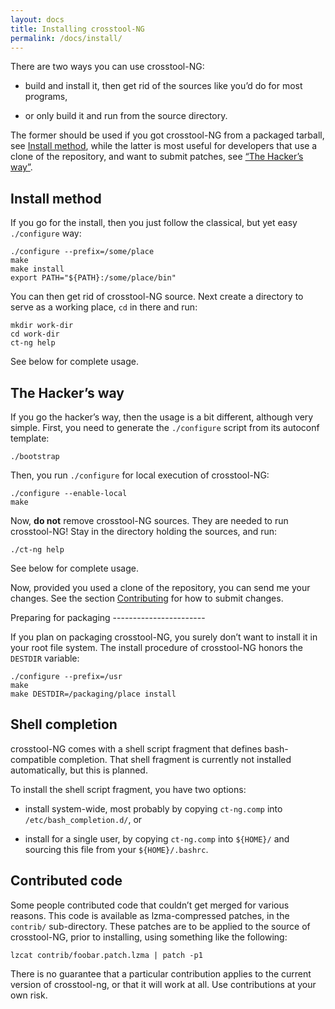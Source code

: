 ```yaml
---
layout: docs
title: Installing crosstool-NG
permalink: /docs/install/
---
```


There are two ways you can use crosstool-NG:

-   build and install it, then get rid of the sources like you’d do for
    most programs,

-   or only build it and run from the source directory.

The former should be used if you got crosstool-NG from a packaged tarball,
see [Install method](#install-method), while the latter is most useful for
developers that use a clone of the repository, and want to submit patches,
see [“The Hacker’s way”](#hackers-way).

<a name="install-method"></a>
Install method
--------------

If you go for the install, then you just follow the classical, but yet easy
`./configure` way:

    ./configure --prefix=/some/place
    make
    make install
    export PATH="${PATH}:/some/place/bin"

You can then get rid of crosstool-NG source. Next create a directory to serve
as a working place, `cd` in there and run:

    mkdir work-dir
    cd work-dir
    ct-ng help

See below for complete usage.

<a name="hackers-way"></a>
The Hacker’s way
----------------

If you go the hacker’s way, then the usage is a bit different, although very
simple. First, you need to generate the `./configure` script from its
autoconf template:

    ./bootstrap

Then, you run `./configure` for local execution of crosstool-NG:

    ./configure --enable-local
    make

Now, **do not** remove crosstool-NG sources. They are needed to run
crosstool-NG! Stay in the directory holding the sources, and run:

    ./ct-ng help

See below for complete usage.

Now, provided you used a clone of the repository, you can send me your
changes. See the section [Contributing](#contrib) for how to submit changes.

<a name="package-prep">
Preparing for packaging
-----------------------

If you plan on packaging crosstool-NG, you surely don’t want to install it
in your root file system. The install procedure of crosstool-NG honors the
`DESTDIR` variable:

    ./configure --prefix=/usr
    make
    make DESTDIR=/packaging/place install

<a name="shell-completion"></a>
Shell completion
----------------

crosstool-NG comes with a shell script fragment that defines bash-compatible
completion. That shell fragment is currently not installed automatically,
but this is planned.

To install the shell script fragment, you have two options:

-   install system-wide, most probably by copying `ct-ng.comp` into
    `/etc/bash_completion.d/`, or

-   install for a single user, by copying `ct-ng.comp` into `${HOME}/`
    and sourcing this file from your `${HOME}/.bashrc`.

<a name="contributed-code"></a>
Contributed code
----------------

Some people contributed code that couldn’t get merged for various reasons.
This code is available as lzma-compressed patches, in the `contrib/`
sub-directory. These patches are to be applied to the source of crosstool-NG,
prior to installing, using something like the following:

    lzcat contrib/foobar.patch.lzma | patch -p1

There is no guarantee that a particular contribution applies to the current
version of crosstool-ng, or that it will work at all. Use contributions at
your own risk.
